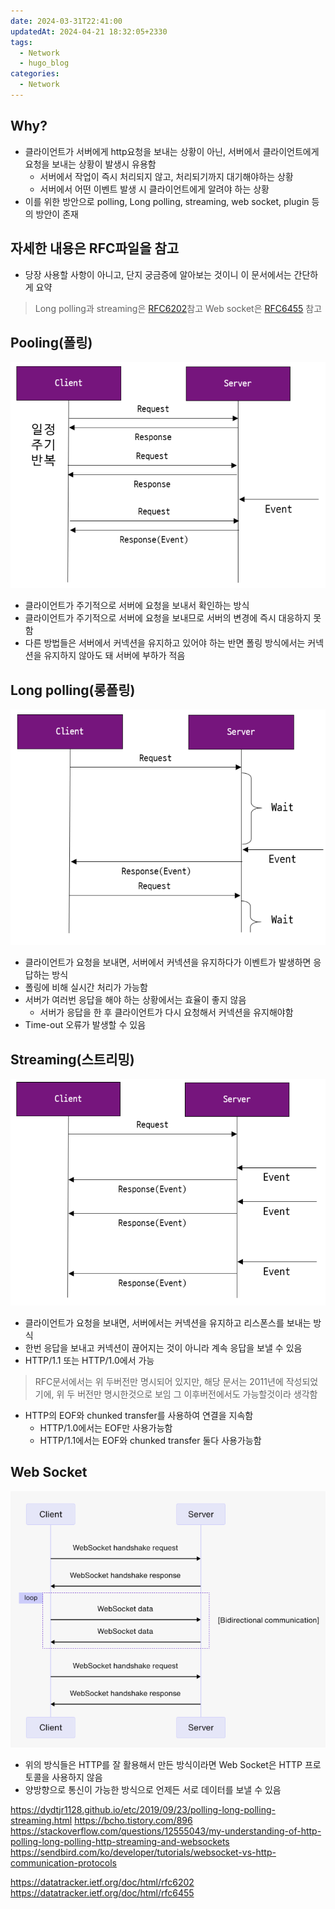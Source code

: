 ```yaml
---
date: 2024-03-31T22:41:00
updatedAt: 2024-04-21 18:32:05+2330
tags:
  - Network
  - hugo_blog
categories:
  - Network
---
```

## Why?
- 클라이언트가 서버에게 http요청을 보내는 상황이 아닌, 서버에서 클라이언트에게 요청을 보내는 상황이 발생시 유용함
	- 서버에서 작업이 즉시 처리되지 않고, 처리되기까지 대기해야하는 상황
	- 서버에서 어떤 이벤트 발생 시 클라이언트에게 알려야 하는 상황
- 이를 위한 방안으로 polling, Long polling, streaming, web socket, plugin 등의 방안이 존재

## 자세한 내용은 RFC파일을 참고
- 당장 사용할 사항이 아니고, 단지 궁금증에 알아보는 것이니  이 문서에서는 간단하게 요약
> Long polling과 streaming은 [RFC6202](https://datatracker.ietf.org/doc/html/rfc6202)참고
> Web socket은 [RFC6455](https://datatracker.ietf.org/doc/html/rfc6455) 참고

## Pooling(폴링)

![center|400](real-resource-image/Pasted%20image%2020240329225214.png)
- 클라이언트가 주기적으로 서버에 요청을 보내서 확인하는 방식
- 클라이언트가 주기적으로 서버에 요청을 보내므로 서버의 변경에 즉시 대응하지 못함
- 다른 방법들은 서버에서 커넥션을 유지하고 있어야 하는 반면 폴링 방식에서는 커넥션을 유지하지 않아도 돼 서버에 부하가 적음

## Long polling(롱폴링)

![center|600](real-resource-image/Pasted%20image%2020240329225407.png)
- 클라이언트가 요청을 보내면, 서버에서 커넥션을 유지하다가 이벤트가 발생하면 응답하는 방식
- 폴링에 비해 실시간 처리가 가능함
- 서버가 여러번 응답을 해야 하는 상황에서는 효율이 좋지 않음
	- 서버가 응답을 한 후 클라이언트가 다시 요청해서 커넥션을 유지해야함
- Time-out 오류가 발생할 수 있음

## Streaming(스트리밍)
![center|600](real-resource-image/Pasted%20image%2020240329230355.png)
- 클라이언트가 요청을 보내면, 서버에서는 커넥션을 유지하고 리스폰스를 보내는 방식
- 한번 응답을 보내고 커넥션이 끊어지는 것이 아니라 계속 응답을 보낼 수 있음
- HTTP/1.1 또는 HTTP/1.0에서 가능
> RFC문서에서는 위 두버전만 명시되어 있지만, 해당 문서는 2011년에 작성되었기에, 위 두 버전만 명시한것으로 보임
> 그 이후버전에서도 가능할것이라 생각함
- HTTP의 EOF와 chunked transfer를 사용하여 연결을 지속함
	- HTTP/1.0에서는 EOF만 사용가능함
	- HTTP/1.1에서는 EOF와 chunked transfer 둘다 사용가능함

## Web Socket

![center|600](real-resource-image/Pasted%20image%2020240329231640.png)

- 위의 방식들은 HTTP를 잘 활용해서 만든 방식이라면 Web Socket은 HTTP 프로토콜을 사용하지 않음
- 양방향으로 통신이 가능한 방식으로 언제든 서로 데이터를 보낼 수 있음


https://dydtjr1128.github.io/etc/2019/09/23/polling-long-polling-streaming.html
https://bcho.tistory.com/896
https://stackoverflow.com/questions/12555043/my-understanding-of-http-polling-long-polling-http-streaming-and-websockets
https://sendbird.com/ko/developer/tutorials/websocket-vs-http-communication-protocols

https://datatracker.ietf.org/doc/html/rfc6202
https://datatracker.ietf.org/doc/html/rfc6455